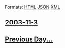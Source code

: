 
Formats: [HTML](2003/11/3/index.html)  [JSON](2003/11/3/index.json)  [XML](2003/11/3/index.xml)  

## [2003-11-3](/news/2003/11/3/index.md)

## [Previous Day...](/news/2003/11/2/index.md)

